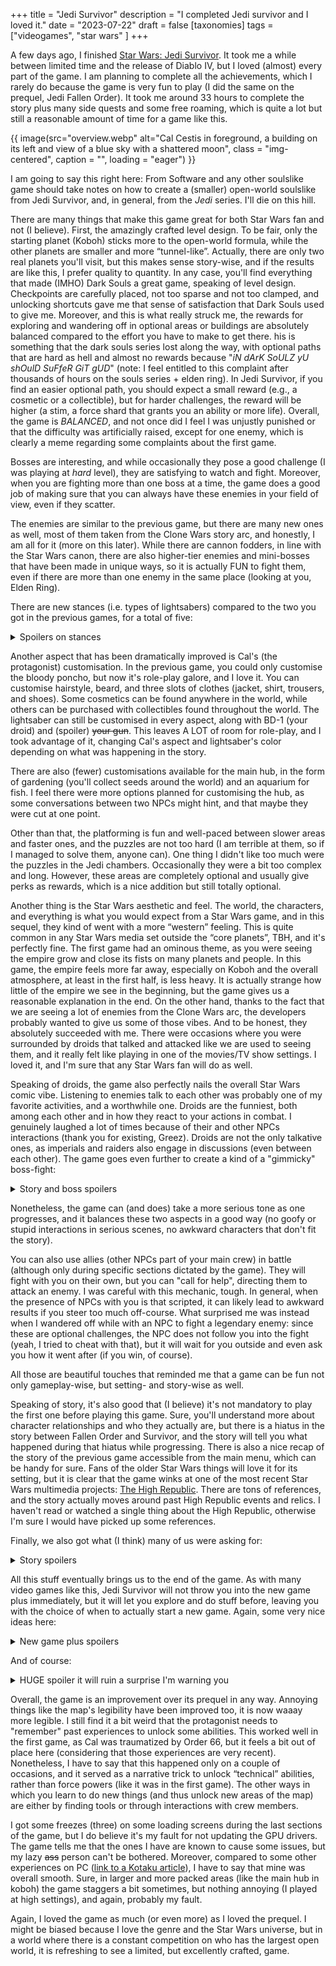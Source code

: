 +++
title = "Jedi Survivor"
description = "I completed Jedi survivor and I loved it."
date = "2023-07-22"
draft = false
[taxonomies]
tags = ["videogames", "star wars" ]
+++

A few days ago, I finished [Star Wars: Jedi Survivor](https://wikipedia.com/wiki/Star_Wars_Jedi:_Survivor). It took me a while between limited time and the release of Diablo IV, but I loved (almost) every part of the game. I am planning to complete all the achievements, which I rarely do because the game is very fun to play (I did the same on the prequel, Jedi Fallen Order). It took me around 33 hours to complete the story plus many side quests and some free roaming, which is quite a lot but still a reasonable amount of time for a game like this.

{{ image(src="overview.webp" alt="Cal Cestis in foreground, a building on its left and view of a blue sky with a shattered moon", class = "img-centered", caption = "", loading = "eager") }}

<p class="notice">I am going to say this right here: From Software and any other soulslike game should take notes on how to create a (smaller) open-world soulslike from Jedi Survivor, and, in general, from the <i>Jedi</i> series. I'll die on this hill.
</p>

There are many things that make this game great for both Star Wars fan and not (I believe). First, the amazingly crafted level design. To be fair, only the starting planet (Koboh) sticks more to the open-world formula, while the other planets are smaller and more “tunnel-like”. Actually, there are only two real planets you'll visit, but this makes sense story-wise, and if the results are like this, I prefer quality to quantity. In any case, you'll find everything that made (IMHO) Dark Souls a great game, speaking of level design. Checkpoints are carefully placed, not too sparse and not too clamped, and unlocking shortcuts gave me that sense of satisfaction that Dark Souls used to give me. Moreover, and this is what really struck me, the rewards for exploring and wandering off in optional areas or buildings are absolutely balanced compared to the effort you have to make to get there. his is something that the dark souls series lost along the way, with optional paths that are hard as hell and almost no rewards because "_iN dArK SoULZ yU shOulD SuFfeR GiT gUD_" (note: I feel entitled to this complaint after thousands of hours on the souls series + elden ring). In Jedi Survivor, if you find an easier optional path, you should expect a small reward (e.g., a cosmetic or a collectible), but for harder challenges, the reward will be higher (a stim, a force shard that grants you an ability or more life). Overall, the game is <em>BALANCED</em>, and not once did I feel I was unjustly punished or that the difficulty was artificially raised, except for one enemy, which is clearly a meme regarding some complaints about the first game.

Bosses are interesting, and while occasionally they pose a good challenge (I was playing at _hard_ level), they are satisfying to watch and fight. Moreover, when you are fighting more than one boss at a time, the game does a good job of making sure that you can always have these enemies in your field of view, even if they scatter.

The enemies are similar to the previous game, but there are many new ones as well, most of them taken from the Clone Wars story arc, and honestly, I am all for it (more on this later). While there are cannon fodders, in line with the Star Wars canon, there are also higher-tier enemies and mini-bosses that have been made in unique ways, so it is actually FUN to fight them, even if there are more than one enemy in the same place (looking at you, Elden Ring).

There are new stances (i.e. types of lightsabers) compared to the two you got in the previous games, for a total of five:

<details>
<summary>Spoilers on stances</summary>

- single lightsaber (default and in previous game).
- dual-bladed lightsaber (in previous game).
- We finally got the dual lightsabers as a weapon (before it was just a combo).
- We got a pistol and sword combination! That was incredibly cool and just top-notch with the overall theme (more below).
- A kind of long sword lightsaber (reminds me of Kylo Ren's), slower but more powerful, which I personally found a bit goofy (it would have been nice to have a spear instead) .

</details>

Another aspect that has been dramatically improved is Cal's (the protagonist) customisation. In the previous game, you could only customise the bloody poncho, but now it's role-play galore, and I love it. You can customise hairstyle, beard, and three slots of clothes (jacket, shirt, trousers, and shoes). Some cosmetics can be found anywhere in the world, while others can be purchased with collectibles found throughout the world. The lightsaber can still be customised in every aspect, along with BD-1 (your droid) and (spoiler) <del>your gun</del>. This leaves A LOT of room for role-play, and I took advantage of it, changing Cal's aspect and lightsaber's color depending on what was happening in the story.

There are also (fewer) customisations available for the main hub, in the form of gardening (you'll collect seeds around the world) and an aquarium for fish. I feel there were more options planned for customising the hub, as some conversations between two NPCs might hint, and that maybe they were cut at one point.

Other than that, the platforming is fun and well-paced between slower areas and faster ones, and the puzzles are not too hard (I am terrible at them, so if I managed to solve them, anyone can). One thing I didn't like too much were the puzzles in the Jedi chambers. Occasionally they were a bit too complex and long. However, these areas are completely optional and usually give perks as rewards, which is a nice addition but still totally optional.

Another thing is the Star Wars aesthetic and feel. The world, the characters, and everything is what you would expect from a Star Wars game, and in this sequel, they kind of went with a more “western” feeling. This is quite common in any Star Wars media set outside the “core planets”, TBH, and it's perfectly fine. The first game had an ominous theme, as you were seeing the empire grow and close its fists on many planets and people. In this game, the empire feels more far away, especially on Koboh and the overall atmosphere, at least in the first half, is less heavy. It is actually strange how little of the empire we see in the beginning, but the game gives us a reasonable explanation in the end. On the other hand, thanks to the fact that we are seeing a lot of enemies from the Clone Wars arc, the developers probably wanted to give us some of those vibes. And to be honest, they absolutely succeeded with me. There were occasions where you were surrounded by droids that talked and attacked like we are used to seeing them, and it really felt like playing in one of the movies/TV show settings. I loved it, and I'm sure that any Star Wars fan will do as well.

Speaking of droids, the game also perfectly nails the overall Star Wars comic vibe. Listening to enemies talk to each other was probably one of my favorite activities, and a worthwhile one. Droids are the funniest, both among each other and in how they react to your actions in combat. I genuinely laughed a lot of times because of their and other NPCs interactions (thank you for existing, Greez). Droids are not the only talkative ones, as imperials and raiders also engage in discussions (even between each other). The game goes even further to create a kind of a "gimmicky" boss-fight:

<details>
<summary>Story and boss spoilers</summary>

During an incursion on an <abbr title="Imperial Security Bureau">ISB</abbr> base, you fight all kinds of enemies in a very tense situation, which is an important part of the story. When you are almost at the end, a boss fight starts along a corridor. You see the boss's health bar filling up, and then the boss's name appears: "Rick the Door Technician".

A figure appears, and it's a regular guy, a basic imperial infantry unit. It dies in one hit.

{{ image(src="theguy.webp" alt="Fight at the benining of a corridor with a regular imperial trooper disguised as a boss", class = "img-centered", caption = "", loading = "eager") }}

I don't know why, but I died laughing.

</details>

Nonetheless, the game can (and does) take a more serious tone as one progresses, and it balances these two aspects in a good way (no goofy or stupid interactions in serious scenes, no awkward characters that don't fit the story).

You can also use allies (other NPCs part of your main crew) in battle (although only during specific sections dictated by the game). They will fight with you on their own, but you can "call for help", directing them to attack an enemy. I was careful with this mechanic, tough. In general, when the presence of NPCs with you is that scripted, it can likely lead to awkward results if you steer too much off-course. What surprised me was instead when I wandered off while with an NPC to fight a legendary enemy: since these are optional challenges, the NPC does not follow you into the fight (yeah, I tried to cheat with that), but it will wait for you outside and even ask you how it went after (if you win, of course).

All those are beautiful touches that reminded me that a game can be fun not only gameplay-wise, but setting- and story-wise as well.

Speaking of story, it's also good that (I believe) it's not mandatory to play the first one before playing this game. Sure, you'll understand more about character relationships and who they actually are, but there is a hiatus in the story between Fallen Order and Survivor, and the story will tell you what happened during that hiatus while progressing. There is also a nice recap of the story of the previous game accessible from the main menu, which can be handy for sure. Fans of the older Star Wars things will love it for its setting, but it is clear that the game winks at one of the most recent Star Wars multimedia projects: [The High Republic](https://starwars.fandom.com/wiki/Star_Wars:_The_High_Republic). There are tons of references, and the story actually moves around past High Republic events and relics. I haven't read or watched a single thing about the High Republic, otherwise I'm sure I would have picked up some references.

Finally, we also got what (I think) many of us were asking for:

<details>
<summary>Story spoilers</summary>

<u>WE CAN FREAKING USE THE DARK SIDE</u>. 

Granted, Cal is still a good guy, but I am surprised at how much they let us dip into the dark side of the force. And it's part of the story, not optional. I thought it was also just a one-time thing, but it actually becomes part of your core skill set, bringing also changes to the background of your skill page. It's awesome, well-crafted, and again, the characters react to you using it (both enemies and friends). Thank you, Respawn.

</details>

All this stuff eventually brings us to the end of the game. As with many video games like this, Jedi Survivor will not throw you into the new game plus immediately, but it will let you explore and do stuff before, leaving you with the choice of when to actually start a new game. Again, some very nice ideas here:

<details>
<summary>New game plus spoilers</summary>

- First, when you finish the game, a screen will pop up telling you that you can still play the regular game and then decide to jump into new game plus. This is a nice idea, and I, personally, prefer it over the black screen with a single choice, "Start new game? Y/N".
- The second screen tells you that you'll carry over everything and that there will be new skills and lightsaber colors (and from the screen, you might guess what they mean).
- New perks will be present in NG+. They are totally optional, and each gives a fun way to spin up the game in case one gets bored: more damage, randomization, and higher difficulty. Since perks are replaceable at each checkpoint, it is a really convenient way of tweaking the game, and I like it a lot.

{{ image(src="ngplus.webp" alt="New game plus screen with mention of new lightsaber colors. Cal with a red lightsaber on the right", class = "img-centered", caption = "", loading = "eager") }}

{{ image(src="ngplus2.webp" alt="New game plus screen with mention of new perks. Cal fighting a beast on the right", class = "img-centered", caption = "", loading = "eager") }}

</details>

And of course:
<details>
<summary>HUGE spoiler it will ruin a surprise I'm warning you</summary>

Vader makes his own appearance in his totally cool and badass way.

{{ image(src="surprise.webp" alt="Darth Vader with his armor partially on fire. Burner digital records in the background, flames on the left", class = "img-centered", caption = "", loading = "eager") }}

</details>

Overall, the game is an improvement over its prequel in any way. Annoying things like the map's legibility have been improved too, it is now waaay more legible. I still find it a bit weird that the protagonist needs to "remember" past experiences to unlock some abilities. This worked well in the first game, as Cal was traumatized by Order 66, but it feels a bit out of place here (considering that those experiences are very recent). Nonetheless, I have to say that this happened only on a couple of occasions, and it served as a narrative trick to unlock “technical” abilities, rather than force powers (like it was in the first game). The other ways in which you learn to do new things (and thus unlock new areas of the map) are either by finding tools or through interactions with crew members.

I got some freezes (three) on some loading screens during the last sections of the game, but I do believe it's my fault for not updating the GPU drivers. The game tells me that the ones I have are known to cause some issues, but my lazy ~~ass~~ person can't be bothered. Moreover, compared to some other experiences on PC ([link to a Kotaku article](https://kotaku.com/star-wars-jedi-survivor-pc-performance-fps-reviews-1850382672)), I have to say that mine was overall smooth. Sure, in larger and more packed areas (like the main hub in koboh) the game staggers a bit sometimes, but nothing annoying (I played at high settings), and again, probably my fault.

Again, I loved the game as much (or even more) as I loved the prequel. I might be biased because I love the genre and the Star Wars universe, but in a world where there is a constant competition on who has the largest open world, it is refreshing to see a limited, but excellently crafted, game.